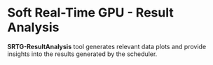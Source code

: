 # Soft Real-Time GPU - Result Analysis

**SRTG-ResultAnalysis** tool generates relevant data plots and provide insights into the results generated by the scheduler.

